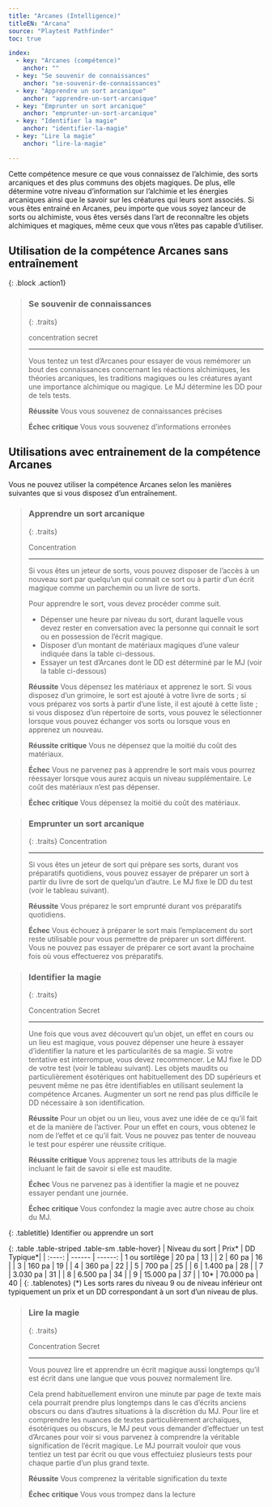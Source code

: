 ```yaml
---
title: "Arcanes (Intelligence)"
titleEN: "Arcana"
source: "Playtest Pathfinder"
toc: true

index:
  - key: "Arcanes (compétence)"
    anchor: ""
  - key: "Se souvenir de connaissances"
    anchor: "se-souvenir-de-connaissances"
  - key: "Apprendre un sort arcanique"
    anchor: "apprendre-un-sort-arcanique"
  - key: "Emprunter un sort arcanique"
    anchor: "emprunter-un-sort-arcanique"
  - key: "Identifier la magie"
    anchor: "identifier-la-magie"
  - key: "Lire la magie"
    anchor: "lire-la-magie"

---
```


Cette compétence mesure ce que vous connaissez de l’alchimie, des sorts arcaniques et des plus communs des objets magiques. 
De plus, elle détermine votre niveau d’information sur l’alchimie et les énergies arcaniques ainsi que le savoir sur les créatures qui leurs sont associés.
Si vous êtes entrainé en Arcanes, peu importe que vous soyez lanceur de sorts ou alchimiste, vous êtes versés dans l’art de reconnaître les objets alchimiques et magiques, même ceux que vous n’êtes pas capable d’utiliser.


## Utilisation de la compétence Arcanes sans entraînement

{: .block .action1}
> ### Se souvenir de connaissances
> 
> {: .traits}
>
> concentration
> secret
> 
> ---
> 
> Vous tentez un test d’Arcanes pour essayer de vous remémorer un bout des connaissances concernant les réactions alchimiques, les théories arcaniques, les traditions magiques ou les créatures ayant une importance alchimique ou magique. Le MJ détermine les DD pour de tels tests.
>
> **Réussite** Vous vous souvenez de connaissances précises
>
> **Échec critique** Vous vous souvenez d’informations erronées

## Utilisations avec entrainement de la compétence Arcanes

Vous ne pouvez utiliser la compétence Arcanes selon les manières suivantes que si vous disposez d’un entraînement.

> ### Apprendre un sort arcanique
>
> {: .traits}
>
> Concentration
> 
> ---
> 
> Si vous êtes un jeteur de sorts, vous pouvez disposer de l’accès à un nouveau sort par quelqu’un qui connait ce sort ou à partir d’un écrit magique comme un parchemin ou un livre de sorts.
> 
> Pour apprendre le sort, vous devez procéder comme suit.
> - Dépenser une heure par niveau du sort, durant laquelle vous devez rester en conversation avec la personne qui connait le sort ou en possession de l’écrit magique.
> - Disposer d’un montant de matériaux magiques d’une valeur indiquée dans la table ci-dessous.
> - Essayer un test d’Arcanes dont le DD est déterminé par le MJ (voir la table ci-dessous)
>
> **Réussite** Vous dépensez les matériaux et apprenez le sort. Si vous disposez d’un grimoire, le sort est ajouté à votre livre de sorts ; si vous préparez vos sorts à partir d’une liste, il est ajouté à cette liste ; si vous disposez d’un répertoire de sorts, vous pouvez le sélectionner lorsque vous pouvez échanger vos sorts ou lorsque vous en apprenez un nouveau.
> 
> **Réussite critique** Vous ne dépensez que la moitié du coût des matériaux.
>
> **Échec** Vous ne parvenez pas à apprendre le sort mais vous pourrez réessayer lorsque vous aurez acquis un niveau supplémentaire. Le coût des matériaux n’est pas dépenser.
>
> **Échec critique** Vous dépensez la moitié du coût des matériaux.

> ### Emprunter un sort arcanique
> 
> {: .traits}
> Concentration
> 
> ---
>
> Si vous êtes un jeteur de sort qui prépare ses sorts, durant vos préparatifs quotidiens, vous pouvez essayer de préparer un sort à partir du livre de sort de quelqu’un d’autre. Le MJ fixe le DD du test (voir le tableau suivant).
>
> **Réussite** Vous préparez le sort emprunté durant vos préparatifs quotidiens.
>
> **Échec** Vous échouez à préparer le sort mais l’emplacement du sort reste utilisable pour vous permettre de préparer un sort différent. Vous ne pouvez pas essayer de préparer ce sort avant la prochaine fois où vous effectuerez vos préparatifs.

> ### Identifier la magie
> 
> {: .traits}
>
> Concentration
> Secret
>
> ---
>
> Une fois que vous avez découvert qu’un objet, un effet en cours ou un lieu est magique, vous pouvez dépenser une heure à essayer d’identifier la nature et les particularités de sa magie. 
> Si votre tentative est interrompue, vous devez recommencer. Le MJ fixe le DD de votre test (voir le tableau suivant).
> Les objets maudits ou particulièrement ésotériques ont habituellement des DD supérieurs et peuvent même ne pas être identifiables en utilisant seulement la compétence Arcanes. Augmenter un sort ne rend pas plus difficile le DD nécessaire à son identification.
>
> **Réussite** Pour un objet ou un lieu, vous avez une idée de ce qu’il fait et de la manière de l’activer. Pour un effet en cours, vous obtenez le nom de l’effet et ce qu’il fait. Vous ne pouvez pas tenter de nouveau le test pour espérer une réussite critique.
>
> **Réussite critique** Vous apprenez tous les attributs de la magie incluant le fait de savoir si elle est maudite.
>
> **Échec** Vous ne parvenez pas à identifier la magie et ne pouvez essayer pendant une journée.
>
> **Échec critique** Vous confondez la magie avec autre chose au choix du MJ.

{: .tabletitle}
Identifier ou apprendre un sort

{: .table .table-striped .table-sm .table-hover}
| Niveau du sort | Prix* | DD Typique*|
| :----: | ------ | ------:
| 1 ou sortilège | 20 pa | 13 |
| 2 | 60 pa | 16 |
| 3 | 160 pa | 19 |
| 4 | 360 pa | 22 |
| 5 | 700 pa | 25 |
| 6 | 1.400 pa | 28 |
| 7 | 3.030 pa | 31 |
| 8 | 6.500 pa | 34 |
| 9 | 15.000 pa | 37 |
| 10* | 70.000 pa | 40 |
{: .tablenotes}
(*) Les sorts rares du niveau 9 ou de niveau inférieur ont typiquement un prix et un DD correspondant à un sort d’un niveau de plus.

> ### Lire la magie
> 
> {: .traits}
>
> Concentration
> Secret
>
> ---
> 
> Vous pouvez lire et apprendre un écrit magique aussi longtemps qu’il est écrit dans une langue que vous pouvez normalement lire.
> 
> Cela prend habituellement environ une minute par page de texte mais cela pourrait prendre plus longtemps dans le cas d’écrits anciens obscurs ou dans d’autres situations à la discrétion du MJ.
> Pour lire et comprendre les nuances de textes particulièrement archaïques, ésotériques ou obscurs, le MJ peut vous demander d’effectuer un test d’Arcanes pour voir si vous parvenez à comprendre la véritable signification de l’écrit magique.
> Le MJ pourrait vouloir que vous tentiez un test par écrit ou que vous effectuiez plusieurs tests pour chaque partie d’un plus grand texte.
>
> **Réussite** Vous comprenez la véritable signification du texte
>
> **Échec critique** Vous vous trompez dans la lecture